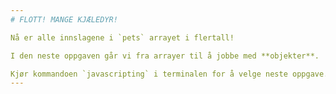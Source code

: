 ```yaml
---
# FLOTT! MANGE KJÆLEDYR!

Nå er alle innslagene i `pets` arrayet i flertall!

I den neste oppgaven går vi fra arrayer til å jobbe med **objekter**.

Kjør kommandoen `javascripting` i terminalen for å velge neste oppgave.
---
```

